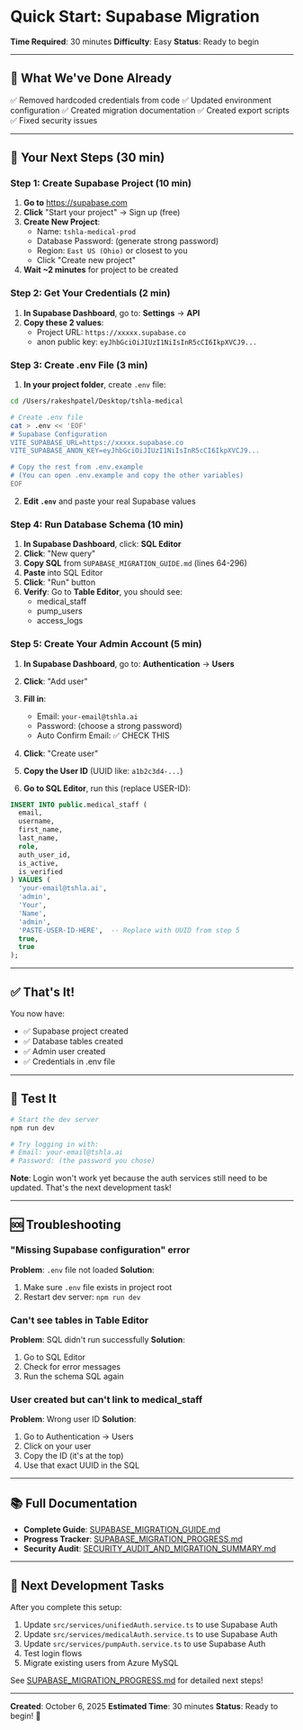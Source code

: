 # Quick Start: Supabase Migration

**Time Required**: 30 minutes
**Difficulty**: Easy
**Status**: Ready to begin

---

## 🎯 What We've Done Already

✅ Removed hardcoded credentials from code
✅ Updated environment configuration
✅ Created migration documentation
✅ Created export scripts
✅ Fixed security issues

---

## 🚀 Your Next Steps (30 min)

### Step 1: Create Supabase Project (10 min)

1. **Go to** https://supabase.com
2. **Click** "Start your project" → Sign up (free)
3. **Create New Project**:
   - Name: `tshla-medical-prod`
   - Database Password: (generate strong password)
   - Region: `East US (Ohio)` or closest to you
   - Click "Create new project"
4. **Wait ~2 minutes** for project to be created

### Step 2: Get Your Credentials (2 min)

1. **In Supabase Dashboard**, go to: **Settings** → **API**
2. **Copy these 2 values**:
   - Project URL: `https://xxxxx.supabase.co`
   - anon public key: `eyJhbGciOiJIUzI1NiIsInR5cCI6IkpXVCJ9...`

### Step 3: Create .env File (3 min)

1. **In your project folder**, create `.env` file:

```bash
cd /Users/rakeshpatel/Desktop/tshla-medical

# Create .env file
cat > .env << 'EOF'
# Supabase Configuration
VITE_SUPABASE_URL=https://xxxxx.supabase.co
VITE_SUPABASE_ANON_KEY=eyJhbGciOiJIUzI1NiIsInR5cCI6IkpXVCJ9...

# Copy the rest from .env.example
# (You can open .env.example and copy the other variables)
EOF
```

2. **Edit `.env`** and paste your real Supabase values

### Step 4: Run Database Schema (10 min)

1. **In Supabase Dashboard**, click: **SQL Editor**
2. **Click**: "New query"
3. **Copy SQL** from `SUPABASE_MIGRATION_GUIDE.md` (lines 64-296)
4. **Paste** into SQL Editor
5. **Click**: "Run" button
6. **Verify**: Go to **Table Editor**, you should see:
   - medical_staff
   - pump_users
   - access_logs

### Step 5: Create Your Admin Account (5 min)

1. **In Supabase Dashboard**, go to: **Authentication** → **Users**
2. **Click**: "Add user"
3. **Fill in**:
   - Email: `your-email@tshla.ai`
   - Password: (choose a strong password)
   - Auto Confirm Email: ✅ CHECK THIS
4. **Click**: "Create user"
5. **Copy the User ID** (UUID like: `a1b2c3d4-...`)

6. **Go to SQL Editor**, run this (replace USER-ID):

```sql
INSERT INTO public.medical_staff (
  email,
  username,
  first_name,
  last_name,
  role,
  auth_user_id,
  is_active,
  is_verified
) VALUES (
  'your-email@tshla.ai',
  'admin',
  'Your',
  'Name',
  'admin',
  'PASTE-USER-ID-HERE',  -- Replace with UUID from step 5
  true,
  true
);
```

---

## ✅ That's It!

You now have:
- ✅ Supabase project created
- ✅ Database tables created
- ✅ Admin user created
- ✅ Credentials in .env file

---

## 🧪 Test It

```bash
# Start the dev server
npm run dev

# Try logging in with:
# Email: your-email@tshla.ai
# Password: (the password you chose)
```

**Note**: Login won't work yet because the auth services still need to be updated. That's the next development task!

---

## 🆘 Troubleshooting

### "Missing Supabase configuration" error
**Problem**: `.env` file not loaded
**Solution**:
1. Make sure `.env` file exists in project root
2. Restart dev server: `npm run dev`

### Can't see tables in Table Editor
**Problem**: SQL didn't run successfully
**Solution**:
1. Go to SQL Editor
2. Check for error messages
3. Run the schema SQL again

### User created but can't link to medical_staff
**Problem**: Wrong user ID
**Solution**:
1. Go to Authentication → Users
2. Click on your user
3. Copy the ID (it's at the top)
4. Use that exact UUID in the SQL

---

## 📚 Full Documentation

- **Complete Guide**: [SUPABASE_MIGRATION_GUIDE.md](SUPABASE_MIGRATION_GUIDE.md)
- **Progress Tracker**: [SUPABASE_MIGRATION_PROGRESS.md](SUPABASE_MIGRATION_PROGRESS.md)
- **Security Audit**: [SECURITY_AUDIT_AND_MIGRATION_SUMMARY.md](SECURITY_AUDIT_AND_MIGRATION_SUMMARY.md)

---

## 🎯 Next Development Tasks

After you complete this setup:

1. Update `src/services/unifiedAuth.service.ts` to use Supabase Auth
2. Update `src/services/medicalAuth.service.ts` to use Supabase Auth
3. Update `src/services/pumpAuth.service.ts` to use Supabase Auth
4. Test login flows
5. Migrate existing users from Azure MySQL

See [SUPABASE_MIGRATION_PROGRESS.md](SUPABASE_MIGRATION_PROGRESS.md) for detailed next steps!

---

**Created**: October 6, 2025
**Estimated Time**: 30 minutes
**Status**: Ready to begin! 🚀
